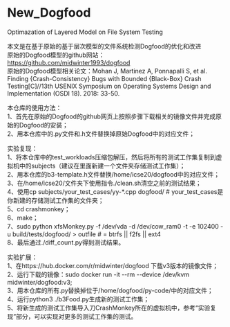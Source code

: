 # New_Dogfood
Optimazation of Layered Model on File System Testing

本文是在基于原始的基于层次模型的文件系统检测Dogfood的优化和改进<br>
原始的Dogfood模型的github网站：https://github.com/midwinter1993/dogfood<br>
原始的Dogfood模型相关论文：Mohan J, Martinez A, Ponnapalli S, et al. Finding {Crash-Consistency} Bugs with Bounded {Black-Box} Crash Testing[C]//13th USENIX Symposium on Operating Systems Design and Implementation (OSDI 18). 2018: 33-50.

本仓库的使用方法：<br>
1、首先在原始的Dogfood的github网页上按照步骤下载相关的镜像文件并完成原始的Dogfood的安装；<br>
2、用本仓库中的.py文件和.h文件替换掉原始Dogfood中的对应文件；

实验复现：<br>
1、将本仓库中的test_workloads压缩包解压，然后将所有的测试工作集复制到虚拟机中的subjects（建议在里面新建一个文件夹存储测试工作集）；<br>
2、用本仓库的b3-template.h文件替换/home/icse20/dogfood中的对应文件；<br>
3、在/home/icse20/文件夹下使用指令./clean.sh清空之前的测试结果；<br>
4、使用cp subjects/your_test_cases/yy-*.cpp dogfood/    # your_test_cases是你新建的存储测试工作集的文件夹；<br>
5、cd crashmonkey；<br>
6、make；<br>
7、sudo python xfsMonkey.py -f /dev/vda -d /dev/cow_ram0 -t <fs> -e 102400 -u build/tests/dogfood/ > outfile    # <fs> = btrfs || f2fs || ext4<br>
8、最后通过./diff_count.py得到测试结果。

实验扩展：<br>
1、在https://hub.docker.com/r/midwinter/dogfood 下载v3版本的镜像文件；<br>
2、运行下载的镜像：sudo docker run -it --rm --device /dev/kvm midwinter/dogfood:v3;<br>
3、用本仓库的所有.py替换掉位于/home/dogfood/py-code/中的对应文件；<br>
4、运行python3 ./b3Food.py生成新的测试工作集；<br>
5、将新生成的测试工作集导入刀CrashMonkey所在的虚拟机中，参考“实验复现”部分，可以实现对更多的测试工作集的测试。
  

